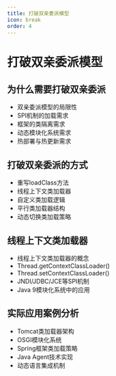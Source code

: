 ```yaml
---
title: 打破双亲委派模型
icon: break
order: 4
---
```


# 打破双亲委派模型

## 为什么需要打破双亲委派

- 双亲委派模型的局限性
- SPI机制的加载需求
- 框架的类隔离需求
- 动态模块化系统需求
- 热部署与热更新需求

## 打破双亲委派的方式

- 重写loadClass方法
- 线程上下文类加载器
- 自定义类加载逻辑
- 平行类加载器结构
- 动态切换类加载策略

## 线程上下文类加载器

- 线程上下文类加载器的概念
- Thread.getContextClassLoader()
- Thread.setContextClassLoader()
- JNDI/JDBC/JCE等SPI机制
- Java 9模块化系统中的应用

## 实际应用案例分析

- Tomcat类加载器架构
- OSGI模块化系统
- Spring框架类加载策略
- Java Agent技术实现
- 动态语言集成机制
